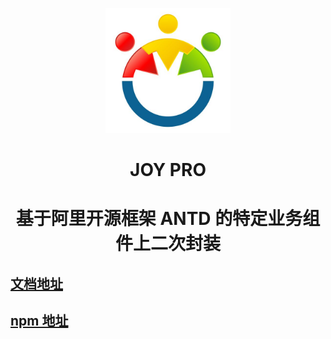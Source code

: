 <p align="center">
  <a href="">
    <img width="200" src="./site/theme/static/icon.png">
  </a>
</p>

<h1 align="center">JOY PRO</h1>

<div align="center">

# 基于阿里开源框架 ANTD 的特定业务组件上二次封装

</div>

## [文档地址](http://10.1.3.183:8002)

## [npm 地址](http://10.1.3.183:4873/-/web/detail/@joy/joy-pro)
